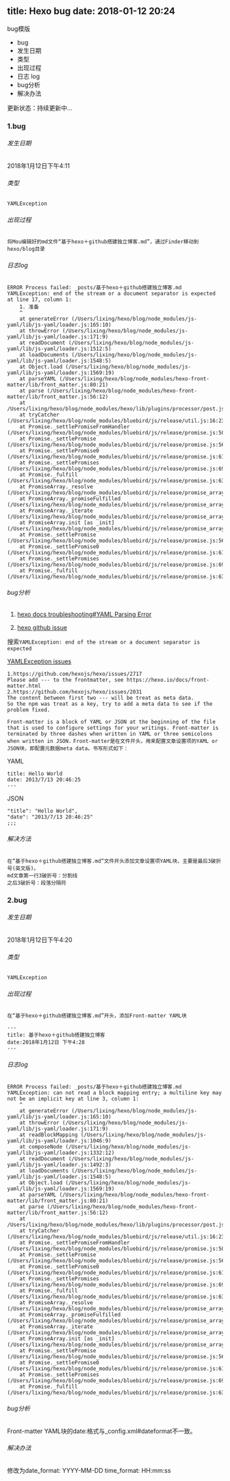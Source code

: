 title: Hexo bug
date: 2018-01-12 20:24
---
bug模版

* bug
* 发生日期
* 类型
* 出现过程
* 日志 log
* bug分析
* 解决办法

更新状态：持续更新中...

### 1.bug
###### 发生日期
2018年1月12日下午4:11

###### 类型

`YAMLException`

###### 出现过程

`将Mou编辑好的md文件“基于hexo＋github搭建独立博客.md”，通过Finder移动到hexo/blog目录`

###### 日志log

```
ERROR Process failed: _posts/基于hexo＋github搭建独立博客.md
YAMLException: end of the stream or a document separator is expected at line 17, column 1:
    1. 准备
    ^
    at generateError (/Users/lixing/hexo/blog/node_modules/js-yaml/lib/js-yaml/loader.js:165:10)
    at throwError (/Users/lixing/hexo/blog/node_modules/js-yaml/lib/js-yaml/loader.js:171:9)
    at readDocument (/Users/lixing/hexo/blog/node_modules/js-yaml/lib/js-yaml/loader.js:1512:5)
    at loadDocuments (/Users/lixing/hexo/blog/node_modules/js-yaml/lib/js-yaml/loader.js:1548:5)
    at Object.load (/Users/lixing/hexo/blog/node_modules/js-yaml/lib/js-yaml/loader.js:1569:19)
    at parseYAML (/Users/lixing/hexo/blog/node_modules/hexo-front-matter/lib/front_matter.js:80:21)
    at parse (/Users/lixing/hexo/blog/node_modules/hexo-front-matter/lib/front_matter.js:56:12)
    at /Users/lixing/hexo/blog/node_modules/hexo/lib/plugins/processor/post.js:52:18
    at tryCatcher (/Users/lixing/hexo/blog/node_modules/bluebird/js/release/util.js:16:23)
    at Promise._settlePromiseFromHandler (/Users/lixing/hexo/blog/node_modules/bluebird/js/release/promise.js:509:35)
    at Promise._settlePromise (/Users/lixing/hexo/blog/node_modules/bluebird/js/release/promise.js:569:18)
    at Promise._settlePromise0 (/Users/lixing/hexo/blog/node_modules/bluebird/js/release/promise.js:614:10)
    at Promise._settlePromises (/Users/lixing/hexo/blog/node_modules/bluebird/js/release/promise.js:693:18)
    at Promise._fulfill (/Users/lixing/hexo/blog/node_modules/bluebird/js/release/promise.js:638:18)
    at PromiseArray._resolve (/Users/lixing/hexo/blog/node_modules/bluebird/js/release/promise_array.js:126:19)
    at PromiseArray._promiseFulfilled (/Users/lixing/hexo/blog/node_modules/bluebird/js/release/promise_array.js:144:14)
    at PromiseArray._iterate (/Users/lixing/hexo/blog/node_modules/bluebird/js/release/promise_array.js:114:31)
    at PromiseArray.init [as _init] (/Users/lixing/hexo/blog/node_modules/bluebird/js/release/promise_array.js:78:10)
    at Promise._settlePromise (/Users/lixing/hexo/blog/node_modules/bluebird/js/release/promise.js:566:21)
    at Promise._settlePromise0 (/Users/lixing/hexo/blog/node_modules/bluebird/js/release/promise.js:614:10)
    at Promise._settlePromises (/Users/lixing/hexo/blog/node_modules/bluebird/js/release/promise.js:693:18)
    at Promise._fulfill (/Users/lixing/hexo/blog/node_modules/bluebird/js/release/promise.js:638:18)
```

###### bug分析

1. [hexo docs troubleshooting#YAML Parsing Error](https://hexo.io/docs/troubleshooting.html)

2. [hexo github issue](https://github.com/hexojs/hexo/issues) 

搜索`YAMLException: end of the stream or a document separator is expected`

[YAMLException issues](https://github.com/hexojs/hexo/issues?utf8=%E2%9C%93&q=YAMLException%3A+end+of+the+stream+or+a+document+separator+is+expected)

```
1.https://github.com/hexojs/hexo/issues/2717
Please add --- to the frontmatter, see https://hexo.io/docs/front-matter.html
2.https://github.com/hexojs/hexo/issues/2031
The content between first two --- will be treat as meta data.
So the npm was treat as a key, try to add a meta data to see if the problem fixed.
```
`Front-matter is a block of YAML or JSON at the beginning of the file that is used to configure settings for your writings. Front-matter is terminated by three dashes when written in YAML or three semicolons when written in JSON.`
`Front-matter是在文件开头，用来配置文章设置项的YAML or JSON块，即配置元数据meta data。书写形式如下：`

YAML

```
title: Hello World
date: 2013/7/13 20:46:25
---
```
JSON

```
"title": "Hello World",
"date": "2013/7/13 20:46:25"
;;;
```
###### 解决方法

```
在“基于hexo＋github搭建独立博客.md“文件开头添加文章设置项YAML块，主要是最后3破折号(英文版)。
md文章第一行3破折号：分割线
之后3破折号：段落分隔符
```


### 2.bug
###### 发生日期
2018年1月12日下午4:20

###### 类型

`YAMLException`

###### 出现过程

`在“基于hexo＋github搭建独立博客.md”开头，添加Front-matter YAML块`
```
---
title: 基于hexo＋github搭建独立博客
date:2018年1月12日 下午4:28
---
```

###### 日志log

```
ERROR Process failed: _posts/基于hexo＋github搭建独立博客.md
YAMLException: can not read a block mapping entry; a multiline key may not be an implicit key at line 3, column 1:
    ^
    at generateError (/Users/lixing/hexo/blog/node_modules/js-yaml/lib/js-yaml/loader.js:165:10)
    at throwError (/Users/lixing/hexo/blog/node_modules/js-yaml/lib/js-yaml/loader.js:171:9)
    at readBlockMapping (/Users/lixing/hexo/blog/node_modules/js-yaml/lib/js-yaml/loader.js:1046:9)
    at composeNode (/Users/lixing/hexo/blog/node_modules/js-yaml/lib/js-yaml/loader.js:1332:12)
    at readDocument (/Users/lixing/hexo/blog/node_modules/js-yaml/lib/js-yaml/loader.js:1492:3)
    at loadDocuments (/Users/lixing/hexo/blog/node_modules/js-yaml/lib/js-yaml/loader.js:1548:5)
    at Object.load (/Users/lixing/hexo/blog/node_modules/js-yaml/lib/js-yaml/loader.js:1569:19)
    at parseYAML (/Users/lixing/hexo/blog/node_modules/hexo-front-matter/lib/front_matter.js:80:21)
    at parse (/Users/lixing/hexo/blog/node_modules/hexo-front-matter/lib/front_matter.js:56:12)
    at /Users/lixing/hexo/blog/node_modules/hexo/lib/plugins/processor/post.js:52:18
    at tryCatcher (/Users/lixing/hexo/blog/node_modules/bluebird/js/release/util.js:16:23)
    at Promise._settlePromiseFromHandler (/Users/lixing/hexo/blog/node_modules/bluebird/js/release/promise.js:509:35)
    at Promise._settlePromise (/Users/lixing/hexo/blog/node_modules/bluebird/js/release/promise.js:569:18)
    at Promise._settlePromise0 (/Users/lixing/hexo/blog/node_modules/bluebird/js/release/promise.js:614:10)
    at Promise._settlePromises (/Users/lixing/hexo/blog/node_modules/bluebird/js/release/promise.js:693:18)
    at Promise._fulfill (/Users/lixing/hexo/blog/node_modules/bluebird/js/release/promise.js:638:18)
    at PromiseArray._resolve (/Users/lixing/hexo/blog/node_modules/bluebird/js/release/promise_array.js:126:19)
    at PromiseArray._promiseFulfilled (/Users/lixing/hexo/blog/node_modules/bluebird/js/release/promise_array.js:144:14)
    at PromiseArray._iterate (/Users/lixing/hexo/blog/node_modules/bluebird/js/release/promise_array.js:114:31)
    at PromiseArray.init [as _init] (/Users/lixing/hexo/blog/node_modules/bluebird/js/release/promise_array.js:78:10)
    at Promise._settlePromise (/Users/lixing/hexo/blog/node_modules/bluebird/js/release/promise.js:566:21)
    at Promise._settlePromise0 (/Users/lixing/hexo/blog/node_modules/bluebird/js/release/promise.js:614:10)
    at Promise._settlePromises (/Users/lixing/hexo/blog/node_modules/bluebird/js/release/promise.js:693:18)
    at Promise._fulfill (/Users/lixing/hexo/blog/node_modules/bluebird/js/release/promise.js:638:18)
```

###### bug分析
Front-matter YAML块的date:格式与_config.xml#dateformat不一致。

###### 解决办法
修改为date_format: YYYY-MM-DD
time_format: HH:mm:ss